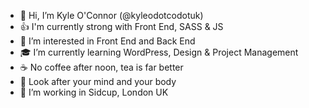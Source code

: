 - 👋 Hi, I’m Kyle O'Connor (@kyleodotcodotuk)
- 👍 I'm currently strong with Front End, SASS & JS
- 👀 I’m interested in Front End and Back End
- 🎓 I’m currently learning WordPress, Design & Project Management
- ☕ No coffee after noon, tea is far better
- 🧠 Look after your mind and your body
- 📍  I’m working in Sidcup, London UK
